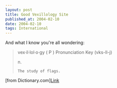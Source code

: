 ```yaml
---
layout: post
title: Good Vexillology Site
published_at: 2004-02-10
date: 2004-02-10
tags: International
---
```


And what I know you're all wondering:  

> vex·il·lol·o·gy    ( P )  Pronunciation Key  (vks-ll-j)  
> 
> n.  
> 
>     The study of flags.  

[from Dictionary.com][Link](http://www.flags.av.org/flags/)  
